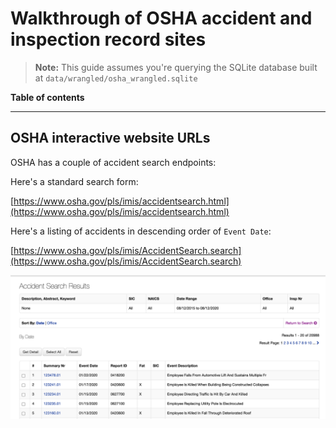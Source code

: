 # Walkthrough of OSHA accident and inspection record sites

> **Note:** This guide assumes you're querying the SQLite database built at `data/wrangled/osha_wrangled.sqlite`


**Table of contents**

<!-- toc -->
<!-- tocstop -->


------------


## OSHA interactive website URLs


OSHA has a couple of accident search endpoints:

Here's a standard search form:

[https://www.osha.gov/pls/imis/accidentsearch.html](https://www.osha.gov/pls/imis/accidentsearch.html)

Here's a listing of accidents in descending order of `Event Date`:

[https://www.osha.gov/pls/imis/AccidentSearch.search](https://www.osha.gov/pls/imis/AccidentSearch.search)

<a href="https://www.osha.gov/pls/imis/AccidentSearch.search">
    <img src="assets/images/osha-accident-search-results.png" alt="osha-accident-search-results.png">
</a>
